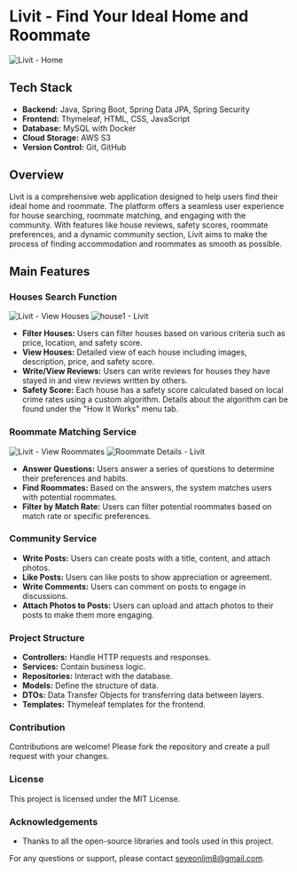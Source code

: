 # Livit - Find Your Ideal Home and Roommate

![Livit - Home](https://github.com/user-attachments/assets/86c75a4f-b793-459b-b948-fdb33e4cf6ee)

## Tech Stack

- **Backend:** Java, Spring Boot, Spring Data JPA, Spring Security
- **Frontend:** Thymeleaf, HTML, CSS, JavaScript
- **Database:** MySQL with Docker
- **Cloud Storage:** AWS S3
- **Version Control:** Git, GitHub

## Overview

Livit is a comprehensive web application designed to help users find their ideal home and roommate. The platform offers a seamless user experience for house searching, roommate matching, and engaging with the community. With features like house reviews, safety scores, roommate preferences, and a dynamic community section, Livit aims to make the process of finding accommodation and roommates as smooth as possible.

## Main Features

### Houses Search Function
![Livit - View Houses](https://github.com/user-attachments/assets/25b2cb85-8484-4362-8e24-dcaa1bcef0e5)
![house1 - Livit](https://github.com/user-attachments/assets/13283d09-c73e-40bd-b374-dafe0491898e)
- **Filter Houses:** Users can filter houses based on various criteria such as price, location, and safety score.
- **View Houses:** Detailed view of each house including images, description, price, and safety score.
- **Write/View Reviews:** Users can write reviews for houses they have stayed in and view reviews written by others.
- **Safety Score:** Each house has a safety score calculated based on local crime rates using a custom algorithm. Details about the algorithm can be found under the "How It Works" menu tab.

### Roommate Matching Service
![Livit - View Roommates](https://github.com/user-attachments/assets/0312383d-a7a1-4ae3-959e-475939f2449f)
![Roommate Details - Livit](https://github.com/user-attachments/assets/ab2c275e-f4c8-46e9-a29c-0465563cbb8d)
- **Answer Questions:** Users answer a series of questions to determine their preferences and habits.
- **Find Roommates:** Based on the answers, the system matches users with potential roommates.
- **Filter by Match Rate:** Users can filter potential roommates based on match rate or specific preferences.

### Community Service
- **Write Posts:** Users can create posts with a title, content, and attach photos.
- **Like Posts:** Users can like posts to show appreciation or agreement.
- **Write Comments:** Users can comment on posts to engage in discussions.
- **Attach Photos to Posts:** Users can upload and attach photos to their posts to make them more engaging.


### Project Structure

- **Controllers:** Handle HTTP requests and responses.
- **Services:** Contain business logic.
- **Repositories:** Interact with the database.
- **Models:** Define the structure of data.
- **DTOs:** Data Transfer Objects for transferring data between layers.
- **Templates:** Thymeleaf templates for the frontend.

### Contribution

Contributions are welcome! Please fork the repository and create a pull request with your changes.

### License

This project is licensed under the MIT License. 

### Acknowledgements

- Thanks to all the open-source libraries and tools used in this project.

For any questions or support, please contact seyeonlim8@gmail.com.

